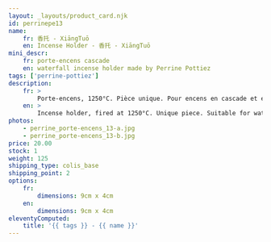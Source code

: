 ```yaml
---
layout: _layouts/product_card.njk
id: perrinepe13
name:
    fr: 香托 - XiāngTuō
    en: Incense Holder - 香托 - XiāngTuō
mini_descr:
    fr: porte-encens cascade
    en: waterfall incense holder made by Perrine Pottiez
tags: ['perrine-pottiez']
description: 
    fr: >
        Porte-encens, 1250°C. Pièce unique. Pour encens en cascade et encens normal.
    en: >
        Incense holder, fired at 1250°C. Unique piece. Suitable for waterfall incense and regular incense.
photos:
    - perrine_porte-encens_13-a.jpg
    - perrine_porte-encens_13-b.jpg
price: 20.00
stock: 1
weight: 125
shipping_type: colis_base
shipping_point: 2
options:
    fr:
        dimensions: 9cm x 4cm
    en:
        dimensions: 9cm x 4cm
eleventyComputed:
    title: '{{ tags }} - {{ name }}'
---
```

